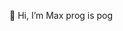 👋 Hi, I’m Max
prog is pog

<!---
Maxime-2160426/Maxime-2160426 is a ✨ special ✨ repository because its `README.md` (this file) appears on your GitHub profile.
You can click the Preview link to take a look at your changes.
--->

